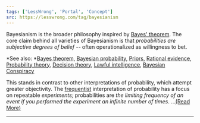 ```yaml
---
tags: ['LessWrong', 'Portal', 'Concept']
src: https://lesswrong.com/tag/bayesianism
---
```


Bayesianism is the broader philosophy inspired by [Bayes' theorem](https://www.lessestwrong.com/tag/bayes-theorem). The core claim behind all varieties of Bayesianism is that *probabilities are subjective degrees of belief --* often operationalized as willingness to bet. 

*See also: *[Bayes theorem](https://www.lessestwrong.com/tag/bayes-theorem), [Bayesian probability](https://www.lessestwrong.com/tag/bayesian-probability), [Priors](https://www.lessestwrong.com/tag/priors), [Rational evidence](https://www.lessestwrong.com/tag/rational-evidence), [Probability theory](https://www.lessestwrong.com/tag/probability-theory), [Decision theory](https://www.lessestwrong.com/tag/decision-theory), [Lawful intelligence](https://www.lessestwrong.com/tag/lawful-intelligence), [Bayesian Conspiracy](https://www.lessestwrong.com/tag/bayesian-conspiracy)

This stands in contrast to other interpretations of probability, which attempt greater objectivity. The [frequentist](https://en.wikipedia.org/wiki/Frequentist_probability) interpretation of probability has a focus on repeatable *experiments;* probabilities are *the limiting frequency of an event if you performed the experiment an infinite number of times*. ...[(Read More)]()



---

